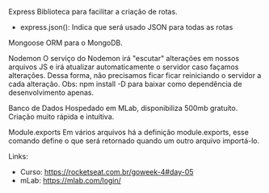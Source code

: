 Express
Biblioteca para facilitar a criação de rotas.
- express.json(): Indica que será usado JSON para todas as rotas

Mongoose
ORM para o MongoDB.

Nodemon
O serviço do Nodemon irá "escutar" alterações em nossos arquivos JS e irá atualizar automaticamente o servidor caso façamos alterações. Dessa forma, não precisamos ficar ficar reiniciando o servidor a cada alteração.
Obs: npm install -D para baixar como dependência de desenvolvimento apenas.

Banco de Dados
Hospedado em MLab, disponibiliza 500mb gratuíto. Criação muito rápida e intuítiva.

Module.exports
Em vários arquivos há a definição module.exports, esse comando define o que será retornado quando um outro arquivo importá-lo.

Links:
- Curso: https://rocketseat.com.br/goweek-4#day-05
- mLab: https://mlab.com/login/